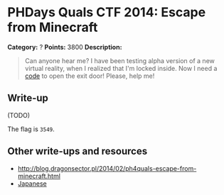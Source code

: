 # PHDays Quals CTF 2014: Escape from Minecraft

**Category:** ?
**Points:** 3800
**Description:**

> Can anyone hear me?
> I have been testing alpha version of a new virtual reality, when I realized that I'm locked inside. Now I need a [code](minecraft_escape.rar.1e84e09e92c0b83a149fccd64516e02a) to open the exit door!
> Please, help me! 

## Write-up

(TODO)

The flag is `3549`.

## Other write-ups and resources

* <http://blog.dragonsector.pl/2014/02/ph4quals-escape-from-minecraft.html>
* [Japanese](http://akiym.hateblo.jp/entry/2014/01/27/195107)
